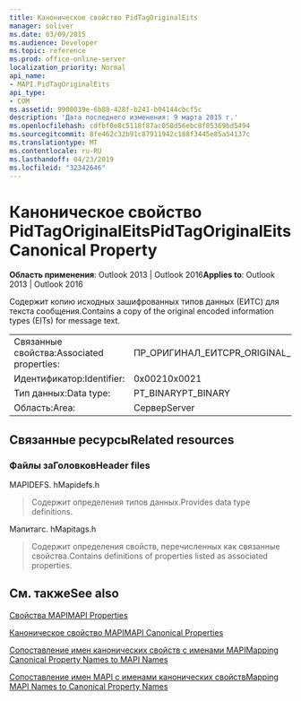 ```yaml
---
title: Каноническое свойство PidTagOriginalEits
manager: soliver
ms.date: 03/09/2015
ms.audience: Developer
ms.topic: reference
ms.prod: office-online-server
localization_priority: Normal
api_name:
- MAPI.PidTagOriginalEits
api_type:
- COM
ms.assetid: 9908039e-6b88-428f-b241-b04144cbcf5c
description: 'Дата последнего изменения: 9 марта 2015 г.'
ms.openlocfilehash: cdfbf0e8c5118f87ac058d56ebc8f85369bd5494
ms.sourcegitcommit: 8fe462c32b91c87911942c188f3445e85a54137c
ms.translationtype: MT
ms.contentlocale: ru-RU
ms.lasthandoff: 04/23/2019
ms.locfileid: "32342646"
---
```

# <a name="pidtagoriginaleits-canonical-property"></a><span data-ttu-id="7ad9e-103">Каноническое свойство PidTagOriginalEits</span><span class="sxs-lookup"><span data-stu-id="7ad9e-103">PidTagOriginalEits Canonical Property</span></span>

  
  
<span data-ttu-id="7ad9e-104">**Область применения**: Outlook 2013 | Outlook 2016</span><span class="sxs-lookup"><span data-stu-id="7ad9e-104">**Applies to**: Outlook 2013 | Outlook 2016</span></span> 
  
<span data-ttu-id="7ad9e-105">Содержит копию исходных зашифрованных типов данных (ЕИТС) для текста сообщения.</span><span class="sxs-lookup"><span data-stu-id="7ad9e-105">Contains a copy of the original encoded information types (EITs) for message text.</span></span>
  
|||
|:-----|:-----|
|<span data-ttu-id="7ad9e-106">Связанные свойства:</span><span class="sxs-lookup"><span data-stu-id="7ad9e-106">Associated properties:</span></span>  <br/> |<span data-ttu-id="7ad9e-107">ПР_ОРИГИНАЛ_ЕИТС</span><span class="sxs-lookup"><span data-stu-id="7ad9e-107">PR_ORIGINAL_EITS</span></span>  <br/> |
|<span data-ttu-id="7ad9e-108">Идентификатор:</span><span class="sxs-lookup"><span data-stu-id="7ad9e-108">Identifier:</span></span>  <br/> |<span data-ttu-id="7ad9e-109">0x0021</span><span class="sxs-lookup"><span data-stu-id="7ad9e-109">0x0021</span></span>  <br/> |
|<span data-ttu-id="7ad9e-110">Тип данных:</span><span class="sxs-lookup"><span data-stu-id="7ad9e-110">Data type:</span></span>  <br/> |<span data-ttu-id="7ad9e-111">PT_BINARY</span><span class="sxs-lookup"><span data-stu-id="7ad9e-111">PT_BINARY</span></span>  <br/> |
|<span data-ttu-id="7ad9e-112">Область:</span><span class="sxs-lookup"><span data-stu-id="7ad9e-112">Area:</span></span>  <br/> |<span data-ttu-id="7ad9e-113">Сервер</span><span class="sxs-lookup"><span data-stu-id="7ad9e-113">Server</span></span>  <br/> |
   
## <a name="related-resources"></a><span data-ttu-id="7ad9e-114">Связанные ресурсы</span><span class="sxs-lookup"><span data-stu-id="7ad9e-114">Related resources</span></span>

### <a name="header-files"></a><span data-ttu-id="7ad9e-115">Файлы заГоловков</span><span class="sxs-lookup"><span data-stu-id="7ad9e-115">Header files</span></span>

<span data-ttu-id="7ad9e-116">MAPIDEFS. h</span><span class="sxs-lookup"><span data-stu-id="7ad9e-116">Mapidefs.h</span></span>
  
> <span data-ttu-id="7ad9e-117">Содержит определения типов данных.</span><span class="sxs-lookup"><span data-stu-id="7ad9e-117">Provides data type definitions.</span></span>
    
<span data-ttu-id="7ad9e-118">Мапитагс. h</span><span class="sxs-lookup"><span data-stu-id="7ad9e-118">Mapitags.h</span></span>
  
> <span data-ttu-id="7ad9e-119">Содержит определения свойств, перечисленных как связанные свойства.</span><span class="sxs-lookup"><span data-stu-id="7ad9e-119">Contains definitions of properties listed as associated properties.</span></span>
    
## <a name="see-also"></a><span data-ttu-id="7ad9e-120">См. также</span><span class="sxs-lookup"><span data-stu-id="7ad9e-120">See also</span></span>



[<span data-ttu-id="7ad9e-121">Свойства MAPI</span><span class="sxs-lookup"><span data-stu-id="7ad9e-121">MAPI Properties</span></span>](mapi-properties.md)
  
[<span data-ttu-id="7ad9e-122">Каноническое свойство MAPI</span><span class="sxs-lookup"><span data-stu-id="7ad9e-122">MAPI Canonical Properties</span></span>](mapi-canonical-properties.md)
  
[<span data-ttu-id="7ad9e-123">Сопоставление имен канонических свойств с именами MAPI</span><span class="sxs-lookup"><span data-stu-id="7ad9e-123">Mapping Canonical Property Names to MAPI Names</span></span>](mapping-canonical-property-names-to-mapi-names.md)
  
[<span data-ttu-id="7ad9e-124">Сопоставление имен MAPI с именами канонических свойств</span><span class="sxs-lookup"><span data-stu-id="7ad9e-124">Mapping MAPI Names to Canonical Property Names</span></span>](mapping-mapi-names-to-canonical-property-names.md)

